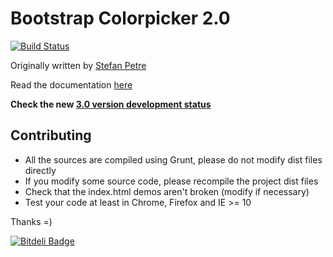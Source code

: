 # Bootstrap Colorpicker 2.0

[![Build Status](https://travis-ci.org/mjolnic/bootstrap-colorpicker.png)](https://travis-ci.org/mjolnic/bootstrap-colorpicker)

Originally written by [Stefan Petre](http://www.eyecon.ro/)

Read the documentation [here](http://mjolnic.github.io/bootstrap-colorpicker/)

**Check the new  [3.0 version development status](https://github.com/mjolnic/bootstrap-colorpicker/pull/88)**
 
## Contributing

* All the sources are compiled using Grunt, please do not modify dist files directly
* If you modify some source code, please recompile the project dist files
* Check that the index.html demos aren't broken (modify if necessary)
* Test your code at least in Chrome, Firefox and IE >= 10

Thanks =)


[![Bitdeli Badge](https://d2weczhvl823v0.cloudfront.net/mjolnic/bootstrap-colorpicker/trend.png)](https://bitdeli.com/free "Bitdeli Badge")

